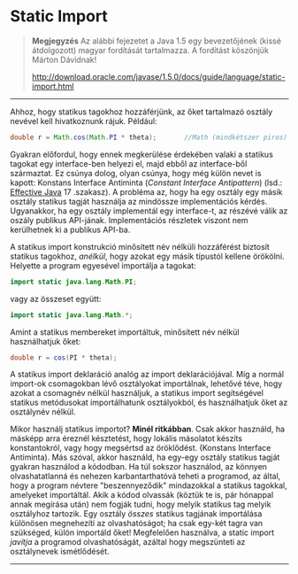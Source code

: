 # Static Import #

> **Megjegyzés** Az alábbi fejezetet a Java 1.5 egy bevezetőjének (kissé átdolgozott) magyar fordítását tartalmazza. A fordítást köszönjük Márton Dávidnak! 
> 
> <http://download.oracle.com/javase/1.5.0/docs/guide/language/static-import.html>

---

Ahhoz, hogy statikus tagokhoz hozzáférjünk, az őket tartalmazó osztály nevével kell hivatkoznunk rájuk. Például:

``` java
double r = Math.cos(Math.PI * theta);		//Math (mindkétszer piros)
```

Gyakran előfordul, hogy ennek megkerülése érdekében valaki a statikus tagokat egy interface-ben helyezi el, majd ebből az interface-ből származtat. Ez csúnya dolog, olyan csúnya, hogy még külön nevet is kapott: Konstans Interface Antiminta (*Constant Interface Antipattern*) (lsd.: [Effective Java](http://java.sun.com/docs/books/effective/ "Effective Java") 17 .szakasz). A probléma az, hogy ha egy osztály egy másik osztály statikus tagját használja az mindössze implementációs kérdés. Ugyanakkor, ha egy osztály implementál egy interface-t, az részévé válik az oszály publikus API-jának. Implementációs részletek viszont nem kerülhetnek ki a publikus API-ba.

A statikus import konstrukció minősített név nélküli hozzáférést biztosít statikus tagokhoz, *anélkül*, hogy azokat egy másik típustól kellene örökölni. Helyette a program egyesével importálja a tagokat:

``` java
import static java.lang.Math.PI;
```

vagy az összeset együtt:

``` java
import static java.lang.Math.*;
```

Amint a statikus membereket importáltuk, minősített név nélkül használhatjuk őket:

``` java
double r = cos(PI * theta);
```

A statikus import deklaráció analóg az import deklarációjával. Míg a normál import-ok csomagokban lévő osztályokat importálnak, lehetővé téve, hogy azokat a csomagnév nélkül használjuk, a statikus import segítségével statikus metódusokat importálhatunk osztályokból, és használhatjuk őket az osztálynév nélkül.

Mikor használj statikus importot? **Minél ritkábban**. Csak akkor használd, ha másképp arra éreznél késztetést, hogy lokális másolatot készíts konstantokról, vagy hogy megsértsd az öröklődést. (Konstans Interface Antiminta). Más szóval, akkor használd, ha egy-egy osztály statikus tagját gyakran használod a kódodban. Ha túl sokszor használod, az könnyen olvashatatlanná és nehezen karbantarthatóvá teheti a programod, az által, hogy a program névtere "beszennyeződik" mindazokkal a statikus tagokkal, amelyeket importáltál. Akik a kódod olvassák (köztük te is, pár hónappal annak megírása után) nem fogják tudni, hogy melyik statikus tag melyik osztályhoz tartozik. Egy osztály *összes* statikus tagjának importálása különösen megnehezíti az olvashatóságot; ha csak egy-két tagra van szükséged, külön importáld őket! Megfelelően használva, a static import *javítja* a programod olvashatóságát, azáltal hogy megszünteti az osztálynevek ismétlődését.

---

